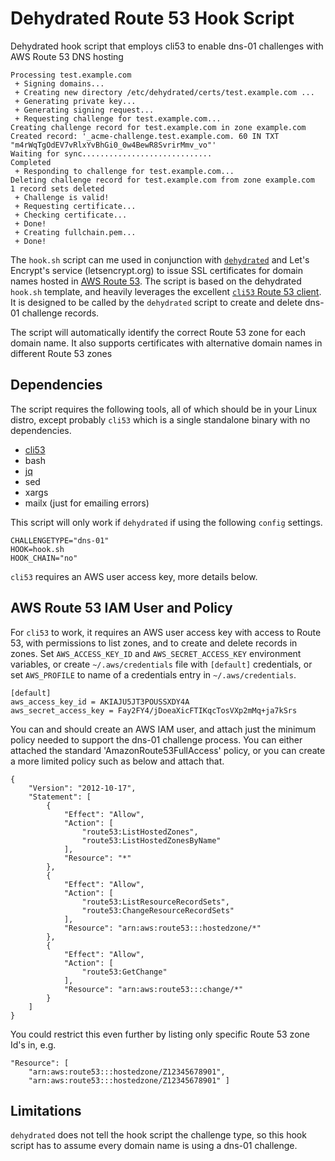 # Dehydrated Route 53 Hook Script
Dehydrated hook script that employs cli53 to enable dns-01 challenges with AWS Route 53 DNS hosting

```
Processing test.example.com
 + Signing domains...
 + Creating new directory /etc/dehydrated/certs/test.example.com ...
 + Generating private key...
 + Generating signing request...
 + Requesting challenge for test.example.com...
Creating challenge record for test.example.com in zone example.com
Created record: '_acme-challenge.test.example.com. 60 IN TXT "m4rWqTgOdEV7vRlxYvBhGi0_0w4BewR8SvrirMmv_vo"'
Waiting for sync.............................
Completed
 + Responding to challenge for test.example.com...
Deleting challenge record for test.example.com from zone example.com
1 record sets deleted
 + Challenge is valid!
 + Requesting certificate...
 + Checking certificate...
 + Done!
 + Creating fullchain.pem...
 + Done!
```

The `hook.sh` script can me used in conjunction with [`dehydrated`](https://github.com/lukas2511/dehydrated) and Let's Encrypt's service (letsencrypt.org) to issue SSL certificates for domain names hosted in [AWS Route 53](https://aws.amazon.com/route53/). The script is based on the dehydrated `hook.sh` template, and heavily leverages the excellent [`cli53` Route 53 client](https://github.com/barnybug/cli53). It is designed to be called by the `dehydrated` script to create and delete dns-01 challenge records.

The script will automatically identify the correct Route 53 zone for each domain name. It also supports certificates with alternative domain names in different Route 53 zones

## Dependencies

The script requires the following tools, all of which should be in your Linux distro, except probably `cli53` which is a single standalone binary with no dependencies.
- [cli53](https://github.com/barnybug/cli53)
- bash
- [jq](https://stedolan.github.io/jq/)
- sed
- xargs
- mailx (just for emailing errors)

This script will only work if `dehydrated` if using the following `config` settings.
```
CHALLENGETYPE="dns-01"
HOOK=hook.sh
HOOK_CHAIN="no"
```

`cli53` requires an AWS user access key, more details below.

## AWS Route 53 IAM User and Policy

For `cli53` to work, it requires an AWS user access key with access to Route 53, with permissions
to list zones, and to create and delete records in zones. Set `AWS_ACCESS_KEY_ID` and `AWS_SECRET_ACCESS_KEY` environment variables, or create `~/.aws/credentials` file with `[default]` credentials, or set `AWS_PROFILE` to name of a credentials entry in `~/.aws/credentials`.

```
[default]
aws_access_key_id = AKIAJU5JT3POUSSXDY4A
aws_secret_access_key = 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
```

You can and should create an AWS IAM user, and attach just the minimum policy needed to support the dns-01 challenge process. You can either attached the standard 'AmazonRoute53FullAccess' policy, or you can create a more limited policy such as below and attach that.

```
{
    "Version": "2012-10-17",
    "Statement": [
        {
            "Effect": "Allow",
            "Action": [
                "route53:ListHostedZones",
                "route53:ListHostedZonesByName"
            ],
            "Resource": "*"
        },
        {
            "Effect": "Allow",
            "Action": [
                "route53:ListResourceRecordSets",
                "route53:ChangeResourceRecordSets"
            ],
            "Resource": "arn:aws:route53:::hostedzone/*"
        },
        {
            "Effect": "Allow",
            "Action": [
                "route53:GetChange"
            ],
            "Resource": "arn:aws:route53:::change/*"
        }
    ]
}
```

You could restrict this even further by listing only specific Route 53 zone Id's in, e.g.

```
"Resource": [ 
    "arn:aws:route53:::hostedzone/Z12345678901", 
    "arn:aws:route53:::hostedzone/Z12345678901" ]
```

## Limitations

`dehydrated` does not tell the hook script the challenge type, so this hook script has to assume every domain name is using a dns-01 challenge.
